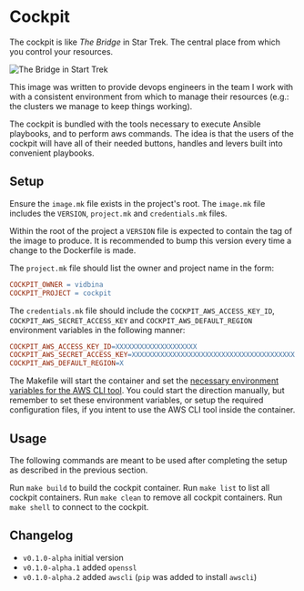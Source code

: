 # Cockpit

The cockpit is like _The Bridge_ in Star Trek. The central place from which you
control your resources. 

![The Bridge in Start Trek](https://upload.wikimedia.org/wikipedia/en/3/3b/Star_Trek_%28film%29_bridge_panorama_.jpg)

This image was written to provide devops engineers in
the team I work with with a consistent environment from which to manage their
resources (e.g.: the clusters we manage to keep things working).

The cockpit is bundled with the tools necessary to execute Ansible playbooks, 
and to perform aws commands. The idea is that the users of the cockpit will
have all of their needed buttons, handles and levers built into convenient
playbooks.

## Setup

Ensure the `image.mk` file exists in the project's root. The
`image.mk` file includes the `VERSION`, `project.mk` and `credentials.mk`
files.

Within the root of the project a `VERSION` file is expected to contain the tag
of the image to produce. It is recommended to bump this version every time a
change to the Dockerfile is made.

The `project.mk` file should list the owner and project name in the form:

```Makefile
COCKPIT_OWNER = vidbina
COCKPIT_PROJECT = cockpit
```

The `credentials.mk` file should include the `COCKPIT_AWS_ACCESS_KEY_ID`,
`COCKPIT_AWS_SECRET_ACCESS_KEY` and `COCKPIT_AWS_DEFAULT_REGION` environment
variables in the following manner:

```Makefile
COCKPIT_AWS_ACCESS_KEY_ID=XXXXXXXXXXXXXXXXXXXX
COCKPIT_AWS_SECRET_ACCESS_KEY=XXXXXXXXXXXXXXXXXXXXXXXXXXXXXXXXXXXXXXXX
COCKPIT_AWS_DEFAULT_REGION=X
```

The Makefile will start the container and set the [necessary environment
variables for the AWS CLI tool](https://docs.aws.amazon.com/cli/latest/userguide/cli-chap-getting-started.html#cli-environment). You could start the direction manually, but remember to set these
environment variables, or setup the required configuration files, if you intent
to use the AWS CLI tool inside the container.

## Usage

The following commands are meant to be used after completing the setup as
described in the previous section.

Run `make build` to build the cockpit container.
Run `make list` to list all cockpit containers.
Run `make clean` to remove all cockpit containers.
Run `make shell` to connect to the cockpit.

## Changelog
- `v0.1.0-alpha` initial version
- `v0.1.0-alpha.1` added `openssl`
- `v0.1.0-alpha.2` added `awscli` (`pip` was added to install `awscli`)
